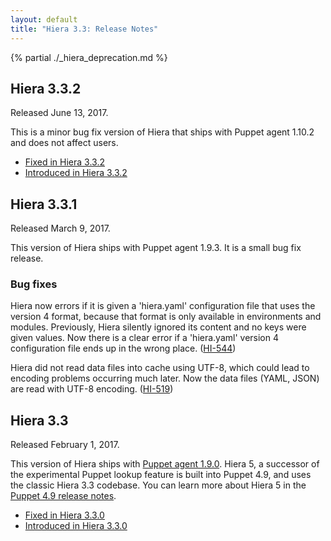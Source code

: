 ```yaml
---
layout: default
title: "Hiera 3.3: Release Notes"
---
```


[`puppet-agent`]: /puppet/latest/about_agent.html
[Puppet agent 1.9.0]: /puppet/latest/release_notes_agent.html#puppet-agent-190
[Puppet 4.9 release notes]: /puppet/4.9/release_notes.html#puppet-490

{% partial ./_hiera_deprecation.md %}

## Hiera 3.3.2

Released June 13, 2017.

This is a minor bug fix version of Hiera that ships with Puppet agent 1.10.2 and does not affect users.

* [Fixed in Hiera 3.3.2](https://tickets.puppetlabs.com/issues/?jql=fixVersion+%3D+%27HI+3.3.2%27)
* [Introduced in Hiera 3.3.2](https://tickets.puppetlabs.com/issues/?jql=affectedVersion+%3D+%27HI+3.3.2%27)


## Hiera 3.3.1

Released March 9, 2017. 

This version of Hiera ships with Puppet agent 1.9.3. It is a small bug fix release.

### Bug fixes

Hiera now errors if it is given a 'hiera.yaml' configuration file that uses the version 4 format, because that format is only available in environments and modules. Previously, Hiera silently ignored its content and no keys were given values. Now there is a clear error if a 'hiera.yaml' version 4 configuration file ends up in the wrong place. ([HI-544](https://tickets.puppetlabs.com/browse/HI-544))

Hiera did not read data files into cache using UTF-8, which could lead to encoding problems occurring much later. Now the data files (YAML, JSON) are read with UTF-8 encoding. ([HI-519](https://tickets.puppetlabs.com/browse/HI-519))

## Hiera 3.3

Released February 1, 2017.

This version of Hiera ships with [Puppet agent 1.9.0][]. Hiera 5, a successor of the experimental Puppet lookup feature is built into Puppet 4.9, and uses the classic Hiera 3.3 codebase. You can learn more about Hiera 5 in the [Puppet 4.9 release notes][].

* [Fixed in Hiera 3.3.0](https://tickets.puppetlabs.com/issues/?jql=fixVersion+%3D+%27HI+3.3.0%27)
* [Introduced in Hiera 3.3.0](https://tickets.puppetlabs.com/issues/?jql=affectedVersion+%3D+%27HI+3.3.0%27)

